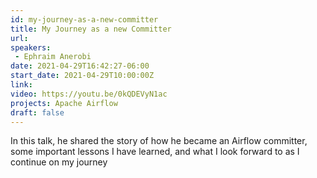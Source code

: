 ```yaml
---
id: my-journey-as-a-new-committer
title: My Journey as a new Committer
url: 
speakers:
 - Ephraim Anerobi
date: 2021-04-29T16:42:27-06:00
start_date: 2021-04-29T10:00:00Z
link:  
video: https://youtu.be/0kQDEVyN1ac
projects: Apache Airflow
draft: false
---
```


In this talk, he shared the story of how he became an Airflow committer, some important lessons I have learned, and what I look forward to as I continue on my journey

